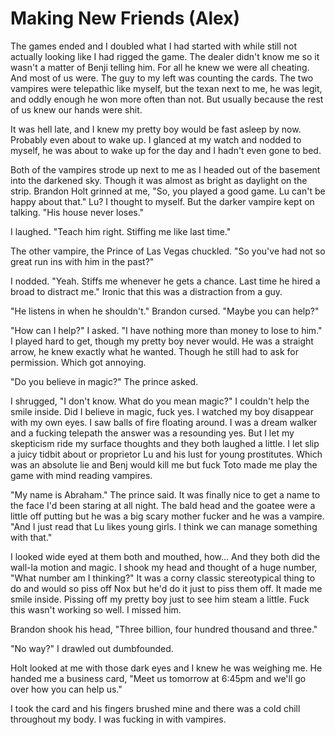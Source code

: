 #  Making New Friends (Alex)

The games ended and I doubled what I had started with while still not actually
looking like I had rigged the game. The dealer didn't know me so it wasn't a
matter of Benji telling him. For all he knew we were all cheating. And most of
us were. The guy to my left was counting the cards. The two vampires were
telepathic like myself, but the texan next to me, he was legit, and oddly enough
he won more often than not. But usually because the rest of us knew our hands
were shit.

It was hell late, and I knew my pretty boy would be fast asleep by now. Probably
even about to wake up. I glanced at my watch and nodded to myself, he was about
to wake up for the day and I hadn't even gone to bed.

Both of the vampires strode up next to me as I headed out of the basement into
the darkened sky. Though it was almost as bright as daylight on the strip.
Brandon Holt grinned at me, "So, you played a good game. Lu can't be happy about
that." Lu? I thought to myself. But the darker vampire kept on talking. "His
house never loses."

I laughed. "Teach him right. Stiffing me like last time."

The other vampire, the Prince of Las Vegas chuckled. "So you've had not so great
run ins with him in the past?"

I nodded. "Yeah. Stiffs me whenever he gets a chance. Last time he hired a broad
to distract me." Ironic that this was a distraction from a guy.

"He listens in when he shouldn't." Brandon cursed. "Maybe you can help?"

"How can I help?" I asked. "I have nothing more than money to lose to him." I
played hard to get, though my pretty boy never would. He was a straight arrow,
he knew exactly what he wanted. Though he still had to ask for permission. Which
got annoying.

"Do you believe in magic?" The prince asked.

I shrugged, "I don't know. What do you mean magic?" I couldn't help the smile
inside. Did I believe in magic, fuck yes. I watched my boy disappear with my own
eyes. I saw balls of fire floating around. I was a dream walker and a fucking
telepath the answer was a resounding yes. But I let my skepticism ride my
surface thoughts and they both laughed a little. I let slip a juicy tidbit about
or proprietor Lu and his lust for young prostitutes. Which was an absolute lie
and Benj would kill me but fuck Toto made me play the game with mind reading
vampires.

"My name is Abraham." The prince said. It was finally nice to get a name to the
face I'd been staring at all night. The bald head and the goatee were a little
off putting but he was a big scary mother fucker and he was a vampire. "And I
just read that Lu likes young girls. I think we can manage something with that."

I looked wide eyed at them both and mouthed, how… And they both did the wall-la
motion and magic. I shook my head and thought of a huge number, "What number am
I thinking?" It was a corny classic stereotypical thing to do and would so piss
off Nox but he'd do it just to piss them off. It made me smile inside. Pissing
off my pretty boy just to see him steam a little. Fuck this wasn't working so
well. I missed him.

Brandon shook his head, "Three billion, four hundred thousand and three."

"No way?" I drawled out dumbfounded.

Holt looked at me with those dark eyes and I knew he was weighing me. He handed
me a business card, "Meet us tomorrow at 6:45pm and we'll go over how you can
help us."

I took the card and his fingers brushed mine and there was a cold chill
throughout my body. I was fucking in with vampires.

<!--stackedit_data:
eyJoaXN0b3J5IjpbLTIwMjcwMjM1MjNdfQ==
-->